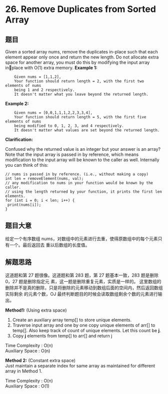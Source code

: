 ﻿# 26. Remove Duplicates from Sorted Array
## 题⽬
Given a sorted array nums, remove the duplicates in-place such that each element appear only
once and return the new length.
Do not allocate extra space for another array, you must do this by modifying the input array in￾place with O(1) extra memory.
****Example 1:****
```
	Given nums = [1,1,2],
	Your function should return length = 2, with the first two elements of nums
	being 1 and 2 respectively.
	It doesn't matter what you leave beyond the returned length.
```
****Example 2:****
```
	Given nums = [0,0,1,1,1,2,2,3,3,4],
	Your function should return length = 5, with the first five elements of nums
	being modified to 0, 1, 2, 3, and 4 respectively.
	It doesn't matter what values are set beyond the returned length.
```
****Clarification:****

Confused why the returned value is an integer but your answer is an array?
Note that the input array is passed in by reference, which means modification to the input array
will be known to the caller as well.
Internally you can think of this:
```
// nums is passed in by reference. (i.e., without making a copy)
int len = removeElement(nums, val);
// any modification to nums in your function would be known by the caller.
// using the length returned by your function, it prints the first len
elements.
for (int i = 0; i < len; i++) {
 print(nums[i]);
}
```
## 题⽬⼤意
给定⼀个有序数组 nums，对数组中的元素进⾏去重，使得原数组中的每个元素只有⼀个。最后返回去
重以后数组的⻓度值。
## 解题思路
这道题和第 27 题很像。这道题和第 283 题，第 27 题基本⼀致，283 题是删除 0，27 题是删除指定元
素，这⼀题是删除重复元素，实质是⼀样的。
这⾥数组的删除并不是真的删除，只是将删除的元素移动到数组后⾯的空间内，然后返回数组实际剩余
的元素个数，OJ 最终判断题⽬的时候会读取数组剩余个数的元素进⾏输出。

**Method1:** (Using extra space)
1. Create an auxiliary array temp\[\] to store unique elements.
2. Traverse input array and one by one copy unique elements of arr\[\] to temp\[\]. Also keep track of count of unique elements. Let this count be **j**.
3. Copy **j** elements from temp\[\] to arr\[\] and return j

Time Complexity : O(n)   
Auxiliary Space : O(n)

**Method 2:** (Constant extra space)   
Just maintain a separate index for same array as maintained for different array in Method 1.

Time Complexity : O(n)   
Auxiliary Space : O(1)